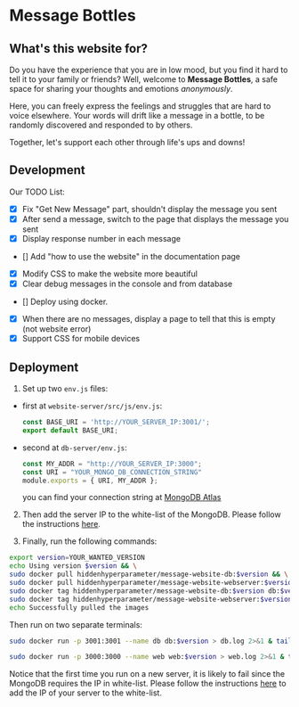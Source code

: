 # Message Bottles

## What's this website for?

Do you have the experience that you are in low mood, but you find it hard to tell it to your family or friends? Well, welcome to **Message Bottles**, a safe space for sharing your thoughts and emotions *anonymously*.

Here, you can freely express the feelings and struggles that are hard to voice elsewhere. Your words will drift like a message in a bottle, to be randomly discovered and responded to by others.

Together, let's support each other through life's ups and downs!

## Development

Our TODO List:

- [X] Fix "Get New Message" part, shouldn't display the message you sent
- [X] After send a message, switch to the page that displays the message you sent
- [X] Display response number in each message
- [] Add "how to use the website" in the documentation page
- [X] Modify CSS to make the website more beautiful
- [X] Clear debug messages in the console and from database
- [] Deploy using docker.
- [X] When there are no messages, display a page to tell that this is empty (not website error)
- [X] Support CSS for mobile devices

## Deployment

1. Set up two `env.js` files:

- first at `website-server/src/js/env.js`:
    
    ```js
    const BASE_URI = 'http://YOUR_SERVER_IP:3001/';
    export default BASE_URI;
    ```

- second at `db-server/env.js`:

    ```js
    const MY_ADDR = "http://YOUR_SERVER_IP:3000";
    const URI = "YOUR_MONGO_DB_CONNECTION_STRING"
    module.exports = { URI, MY_ADDR };
    ```

    you can find your connection string at [MongoDB Atlas](https://www.mongodb.com/docs/manual/reference/connection-string/#find-your-connection-string)

2. Then add the server IP to the white-list of the MongoDB. Please follow the instructions [here](https://www.mongodb.com/docs/atlas/cli/current/command/atlas-accessLists-create/).

3. Finally, run the following commands:

```sh
export version=YOUR_WANTED_VERSION
echo Using version $version && \
sudo docker pull hiddenhyperparameter/message-website-db:$version && \
sudo docker pull hiddenhyperparameter/message-website-webserver:$version && \
sudo docker tag hiddenhyperparameter/message-website-db:$version db:$version && \
sudo docker tag hiddenhyperparameter/message-website-webserver:$version web:$version && \
echo Successfully pulled the images
```

Then run on two separate terminals:

```sh
sudo docker run -p 3001:3001 --name db db:$version > db.log 2>&1 & tail -f db.log
```

```sh
sudo docker run -p 3000:3000 --name web web:$version > web.log 2>&1 & tail -f web.log
```

Notice that the first time you run on a new server, it is likely to fail since the MongoDB requires the IP in white-list. Please follow the instructions [here](https://www.mongodb.com/docs/atlas/cli/current/command/atlas-accessLists-create/) to add the IP of your server to the white-list.
